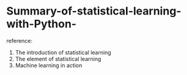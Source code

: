 # Summary-of-statistical-learning-with-Python-
reference: 
1. The introduction of statistical learning
2. The element of statistical learning
3. Machine learning in action
